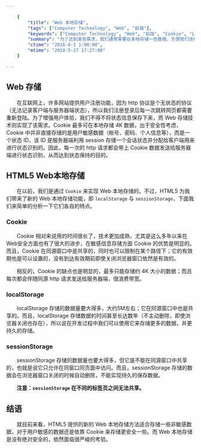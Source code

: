 ```yaml
---

    {
        "title": "Web 本地存储",
        "tags": ["Computer Technology", "Web", "前端"],
        "keywords": ["Computer Technology", "Web", "前端", "Cookie", "LocalStorage", "SessionStorage"],
        "summary": "为了达到某些需求，我们通常需要在本地存储一些数据，方便我们进行用户个性化定制服务。",
        "ctime": "2016-6-1 1:00:00",
        "mtime": "2018-5-27 17:27:00"
    }

---
```


## Web 存储

　　在互联网上，许多网站提供用户注册功能，因为 http 协议是个无状态的协议（无法记录客户端与服务器端状态），所以我们注册登录后每一次跳转网页都需要重新登陆。为了增强用户体验，我们不得不将状态信息保存下来，而 Web 存储技术则实现了该需求。Cookie 最多可在本地存储 4K 数据，出于安全性考虑， Cookie 中并非直接存储的是用户敏感数据（帐号、密码、个人信息等），而是一个状态 ID，该 ID 是服务器端利用  session 存储一个会话状态并分配给客户端用来进行状态识别的。因此，每一次的 http 请求都会带上 Cookie 数据发送给服务器端进行状态识别，从而达到状态保持的目的。

## HTML5 Web本地存储

　　在以前，我们是通过 `Cookie` 来实现 Web 本地存储的。不过，HTML5 为我们带来了新的 Web 本地存储功能，即 `localStorage` 与 `sessionStorage`，下面我们来简单的分析一下它们各自的特点。

### Cookie

　　Cookie 相对来说用的时间很长了，技术更加成熟，尤其是这么多年以来在Web安全方面也有了很大的进步，在敏感信息存储方面 Cookie 的优势是明显的。而且，Cookie 在同源窗口中是共享的，同时也可以限制在某个路径下；它的有效期也是可以设置的，没有到达有效期前即使关闭浏览器窗口依然是有效的。

　　相反的，Cookie 的缺点也是明显的，最多只能存储约 4K 大小的数据；而且每次都会伴随同源 http 请求发送给服务器端，很浪费带宽。

### localStorage

　　localStorage 存储的数据量要大得多，大约5M左右；它在同源窗口中也是共享的。而且，localStorage 存储数据的时间甚至长达数年（不主动删除，即使浏览器关闭也存在），所以说在开发过程中我们可以使用它来存储更多的数据，并更持久的存储。

### sessionStorage

　　sessionStorage 存储的数据量也要大得多，但它是不能在同源窗口中共享的，也就是说它只允许在同窗口同页面中访问。而且，sessionStorage 存储的数据会在浏览器窗口关闭的时候自动删除，不能实现持久的保存数据。

　　**注意：`sessionStorage` 在不同的标签页之间无法共享。**

## 结语

　　就目前来看，HTML5 提供的新的 Web 本地存储方法适合存储一些非敏感数据，对于用户敏感的数据还是依靠 Cookie 来存储更安全一些。而 Web 本地存储是没有绝对安全的，依然面临很严峻的考验。